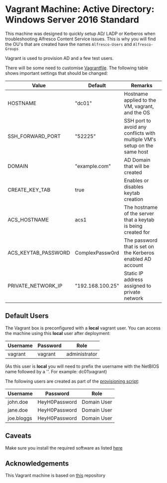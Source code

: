 # Vagrant Machine: Active Directory: Windows Server 2016 Standard

This machine was designed to quickly setup AD/ LADP or Kerberos when troubleshooting Alfresco Content Service issues. This is why you will find the OU's that are created have the names `Alfresco-Users` and `Alfresco-Groups`

Vagrant is used to provision AD and a few test users.

There will be some need to customise [Vagrantfile](Vagrantfile). The following table shows important settings that should be changed:

Value | Default | Remarks
--- | --- | ---
HOSTNAME | "dc01" | Hostname applied to the VM, vagrant, and the OS
SSH_FORWARD_PORT | "52225" | SSH port to avoid any conflicts with multiple VM's setup on the same host
DOMAIN | "example.com" | AD Domain that will be created
CREATE_KEY_TAB | true | Enables or disables keytab creation
ACS_HOSTNAME | acs1 | The hostname of the server that a keytab is being created for
ACS_KEYTAB_PASSWORD | ComplexPassw0rd | The password that is set on the Kerberos enabled AD account
PRIVATE_NETWORK_IP | "192.168.100.25" | Static IP address assigned to private network

## Default Users

The Vagrant box is preconfigured with a **local** vagrant user. You can access the machine using this **local** user after deployment:

Username | Password | Role
--- | --- | ---
vagrant | vagrant | administrator

(As this user is **local** you will need to prefix the username with the NetBIOS name followed by a '\'. For example: dc01\vagrant)

The following users are created as part of the [provisioning script](provision\provision-users-and-groups.ps1):

Username | Password | Role
--- | --- | ---
john.doe | HeyH0Password | Domain User
jane.doe | HeyH0Password | Domain User
joe.bloggs | HeyH0Password | Domain User

## Caveats

Make sure you install the required software as listed [here](https://github.com/sirReeall/vagrant_machines#usage)

## Acknowledgements

This Vagrant machine is based on [this](https://github.com/rgl/windows-domain-controller-vagrant) repository
